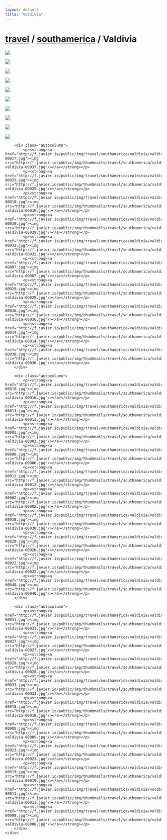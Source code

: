 ```yaml
---
layout: default
title: "Valdivia"
---
```


<h1 class="page" style="padding-left:0%;"><a href="/travel.html">travel</a> / <a href="/travel/southamerica.html">southamerica</a> / Valdivia</h1>
<div class="page">
    <div class="autowide">
        <div class="autocolumn">
            <p><strong><a href="http://f.javier.io/public/img/travel/southamerica/valdivia/valdivia-00001.jpg"><img src="http://f.javier.io/public/img/thumbnails/travel/southamerica/valdivia/thumbnail-valdivia-00001.jpg"/></a></strong></p>
            <p><strong><a href="http://f.javier.io/public/img/travel/southamerica/valdivia/valdivia-00024.jpg"><img src="http://f.javier.io/public/img/thumbnails/travel/southamerica/valdivia/thumbnail-valdivia-00024.jpg"/></a></strong></p>
            <p><strong><a href="http://f.javier.io/public/img/travel/southamerica/valdivia/valdivia-00017.jpg"><img src="http://f.javier.io/public/img/thumbnails/travel/southamerica/valdivia/thumbnail-valdivia-00017.jpg"/></a></strong></p>
            <p><strong><a href="http://f.javier.io/public/img/travel/southamerica/valdivia/valdivia-00004.jpg"><img src="http://f.javier.io/public/img/thumbnails/travel/southamerica/valdivia/thumbnail-valdivia-00004.jpg"/></a></strong></p>
            <p><strong><a href="http://f.javier.io/public/img/travel/southamerica/valdivia/valdivia-00009.jpg"><img src="http://f.javier.io/public/img/thumbnails/travel/southamerica/valdivia/thumbnail-valdivia-00009.jpg"/></a></strong></p>
            <p><strong><a href="http://f.javier.io/public/img/travel/southamerica/valdivia/valdivia-00015.jpg"><img src="http://f.javier.io/public/img/thumbnails/travel/southamerica/valdivia/thumbnail-valdivia-00015.jpg"/></a></strong></p>
            <p><strong><a href="http://f.javier.io/public/img/travel/southamerica/valdivia/valdivia-00034.jpg"><img src="http://f.javier.io/public/img/thumbnails/travel/southamerica/valdivia/thumbnail-valdivia-00034.jpg"/></a></strong></p>
            <p><strong><a href="http://f.javier.io/public/img/travel/southamerica/valdivia/valdivia-00035.jpg"><img src="http://f.javier.io/public/img/thumbnails/travel/southamerica/valdivia/thumbnail-valdivia-00035.jpg"/></a></strong></p>
            <p><strong><a href="http://f.javier.io/public/img/travel/southamerica/valdivia/valdivia-00021.jpg"><img src="http://f.javier.io/public/img/thumbnails/travel/southamerica/valdivia/thumbnail-valdivia-00021.jpg"/></a></strong></p>
            <p><strong><a href="http://f.javier.io/public/img/travel/southamerica/valdivia/valdivia-00026.jpg"><img src="http://f.javier.io/public/img/thumbnails/travel/southamerica/valdivia/thumbnail-valdivia-00026.jpg"/></a></strong></p>
        </div>

        <div class="autocolumn">
            <p><strong><a href="http://f.javier.io/public/img/travel/southamerica/valdivia/valdivia-00037.jpg"><img src="http://f.javier.io/public/img/thumbnails/travel/southamerica/valdivia/thumbnail-valdivia-00037.jpg"/></a></strong></p>
            <p><strong><a href="http://f.javier.io/public/img/travel/southamerica/valdivia/valdivia-00025.jpg"><img src="http://f.javier.io/public/img/thumbnails/travel/southamerica/valdivia/thumbnail-valdivia-00025.jpg"/></a></strong></p>
            <p><strong><a href="http://f.javier.io/public/img/travel/southamerica/valdivia/valdivia-00010.jpg"><img src="http://f.javier.io/public/img/thumbnails/travel/southamerica/valdivia/thumbnail-valdivia-00010.jpg"/></a></strong></p>
            <p><strong><a href="http://f.javier.io/public/img/travel/southamerica/valdivia/valdivia-00039.jpg"><img src="http://f.javier.io/public/img/thumbnails/travel/southamerica/valdivia/thumbnail-valdivia-00039.jpg"/></a></strong></p>
            <p><strong><a href="http://f.javier.io/public/img/travel/southamerica/valdivia/valdivia-00032.jpg"><img src="http://f.javier.io/public/img/thumbnails/travel/southamerica/valdivia/thumbnail-valdivia-00032.jpg"/></a></strong></p>
            <p><strong><a href="http://f.javier.io/public/img/travel/southamerica/valdivia/valdivia-00007.jpg"><img src="http://f.javier.io/public/img/thumbnails/travel/southamerica/valdivia/thumbnail-valdivia-00007.jpg"/></a></strong></p>
            <p><strong><a href="http://f.javier.io/public/img/travel/southamerica/valdivia/valdivia-00029.jpg"><img src="http://f.javier.io/public/img/thumbnails/travel/southamerica/valdivia/thumbnail-valdivia-00029.jpg"/></a></strong></p>
            <p><strong><a href="http://f.javier.io/public/img/travel/southamerica/valdivia/valdivia-00036.jpg"><img src="http://f.javier.io/public/img/thumbnails/travel/southamerica/valdivia/thumbnail-valdivia-00036.jpg"/></a></strong></p>
            <p><strong><a href="http://f.javier.io/public/img/travel/southamerica/valdivia/valdivia-00014.jpg"><img src="http://f.javier.io/public/img/thumbnails/travel/southamerica/valdivia/thumbnail-valdivia-00014.jpg"/></a></strong></p>
            <p><strong><a href="http://f.javier.io/public/img/travel/southamerica/valdivia/valdivia-00030.jpg"><img src="http://f.javier.io/public/img/thumbnails/travel/southamerica/valdivia/thumbnail-valdivia-00030.jpg"/></a></strong></p>
        </div>

        <div class="autocolumn">
            <p><strong><a href="http://f.javier.io/public/img/travel/southamerica/valdivia/valdivia-00016.jpg"><img src="http://f.javier.io/public/img/thumbnails/travel/southamerica/valdivia/thumbnail-valdivia-00016.jpg"/></a></strong></p>
            <p><strong><a href="http://f.javier.io/public/img/travel/southamerica/valdivia/valdivia-00013.jpg"><img src="http://f.javier.io/public/img/thumbnails/travel/southamerica/valdivia/thumbnail-valdivia-00013.jpg"/></a></strong></p>
            <p><strong><a href="http://f.javier.io/public/img/travel/southamerica/valdivia/valdivia-00003.jpg"><img src="http://f.javier.io/public/img/thumbnails/travel/southamerica/valdivia/thumbnail-valdivia-00003.jpg"/></a></strong></p>
            <p><strong><a href="http://f.javier.io/public/img/travel/southamerica/valdivia/valdivia-00006.jpg"><img src="http://f.javier.io/public/img/thumbnails/travel/southamerica/valdivia/thumbnail-valdivia-00006.jpg"/></a></strong></p>
            <p><strong><a href="http://f.javier.io/public/img/travel/southamerica/valdivia/valdivia-00012.jpg"><img src="http://f.javier.io/public/img/thumbnails/travel/southamerica/valdivia/thumbnail-valdivia-00012.jpg"/></a></strong></p>
            <p><strong><a href="http://f.javier.io/public/img/travel/southamerica/valdivia/valdivia-00002.jpg"><img src="http://f.javier.io/public/img/thumbnails/travel/southamerica/valdivia/thumbnail-valdivia-00002.jpg"/></a></strong></p>
            <p><strong><a href="http://f.javier.io/public/img/travel/southamerica/valdivia/valdivia-00038.jpg"><img src="http://f.javier.io/public/img/thumbnails/travel/southamerica/valdivia/thumbnail-valdivia-00038.jpg"/></a></strong></p>
            <p><strong><a href="http://f.javier.io/public/img/travel/southamerica/valdivia/valdivia-00020.jpg"><img src="http://f.javier.io/public/img/thumbnails/travel/southamerica/valdivia/thumbnail-valdivia-00020.jpg"/></a></strong></p>
            <p><strong><a href="http://f.javier.io/public/img/travel/southamerica/valdivia/valdivia-00022.jpg"><img src="http://f.javier.io/public/img/thumbnails/travel/southamerica/valdivia/thumbnail-valdivia-00022.jpg"/></a></strong></p>
            <p><strong><a href="http://f.javier.io/public/img/travel/southamerica/valdivia/valdivia-00040.jpg"><img src="http://f.javier.io/public/img/thumbnails/travel/southamerica/valdivia/thumbnail-valdivia-00040.jpg"/></a></strong></p>
        </div>

        <div class="autocolumn">
            <p><strong><a href="http://f.javier.io/public/img/travel/southamerica/valdivia/valdivia-00031.jpg"><img src="http://f.javier.io/public/img/thumbnails/travel/southamerica/valdivia/thumbnail-valdivia-00031.jpg"/></a></strong></p>
            <p><strong><a href="http://f.javier.io/public/img/travel/southamerica/valdivia/valdivia-00027.jpg"><img src="http://f.javier.io/public/img/thumbnails/travel/southamerica/valdivia/thumbnail-valdivia-00027.jpg"/></a></strong></p>
            <p><strong><a href="http://f.javier.io/public/img/travel/southamerica/valdivia/valdivia-00028.jpg"><img src="http://f.javier.io/public/img/thumbnails/travel/southamerica/valdivia/thumbnail-valdivia-00028.jpg"/></a></strong></p>
            <p><strong><a href="http://f.javier.io/public/img/travel/southamerica/valdivia/valdivia-00033.jpg"><img src="http://f.javier.io/public/img/thumbnails/travel/southamerica/valdivia/thumbnail-valdivia-00033.jpg"/></a></strong></p>
            <p><strong><a href="http://f.javier.io/public/img/travel/southamerica/valdivia/valdivia-00018.jpg"><img src="http://f.javier.io/public/img/thumbnails/travel/southamerica/valdivia/thumbnail-valdivia-00018.jpg"/></a></strong></p>
            <p><strong><a href="http://f.javier.io/public/img/travel/southamerica/valdivia/valdivia-00005.jpg"><img src="http://f.javier.io/public/img/thumbnails/travel/southamerica/valdivia/thumbnail-valdivia-00005.jpg"/></a></strong></p>
            <p><strong><a href="http://f.javier.io/public/img/travel/southamerica/valdivia/valdivia-00023.jpg"><img src="http://f.javier.io/public/img/thumbnails/travel/southamerica/valdivia/thumbnail-valdivia-00023.jpg"/></a></strong></p>
            <p><strong><a href="http://f.javier.io/public/img/travel/southamerica/valdivia/valdivia-00019.jpg"><img src="http://f.javier.io/public/img/thumbnails/travel/southamerica/valdivia/thumbnail-valdivia-00019.jpg"/></a></strong></p>
            <p><strong><a href="http://f.javier.io/public/img/travel/southamerica/valdivia/valdivia-00011.jpg"><img src="http://f.javier.io/public/img/thumbnails/travel/southamerica/valdivia/thumbnail-valdivia-00011.jpg"/></a></strong></p>
            <p><strong><a href="http://f.javier.io/public/img/travel/southamerica/valdivia/valdivia-00008.jpg"><img src="http://f.javier.io/public/img/thumbnails/travel/southamerica/valdivia/thumbnail-valdivia-00008.jpg"/></a></strong></p>
        </div>
    </div>
</div>
